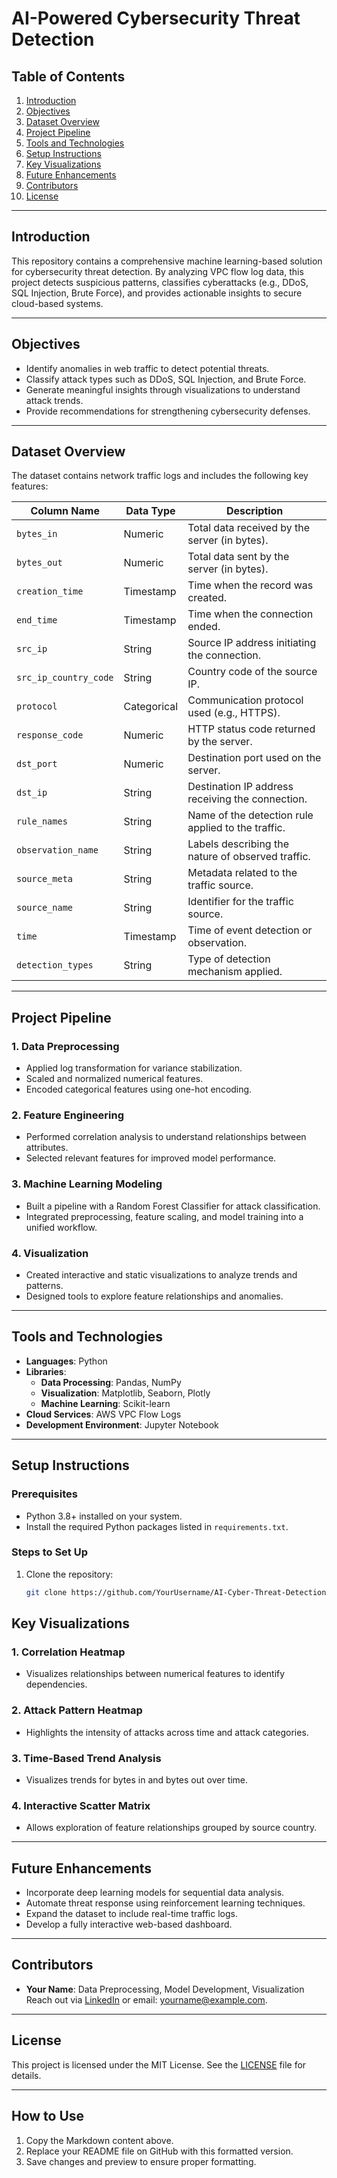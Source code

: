 # **AI-Powered Cybersecurity Threat Detection**

## **Table of Contents**
1. [Introduction](#introduction)
2. [Objectives](#objectives)
3. [Dataset Overview](#dataset-overview)
4. [Project Pipeline](#project-pipeline)
5. [Tools and Technologies](#tools-and-technologies)
6. [Setup Instructions](#setup-instructions)
7. [Key Visualizations](#key-visualizations)
8. [Future Enhancements](#future-enhancements)
9. [Contributors](#contributors)
10. [License](#license)

---

## **Introduction**
This repository contains a comprehensive machine learning-based solution for cybersecurity threat detection. By analyzing VPC flow log data, this project detects suspicious patterns, classifies cyberattacks (e.g., DDoS, SQL Injection, Brute Force), and provides actionable insights to secure cloud-based systems.

---

## **Objectives**
- Identify anomalies in web traffic to detect potential threats.
- Classify attack types such as DDoS, SQL Injection, and Brute Force.
- Generate meaningful insights through visualizations to understand attack trends.
- Provide recommendations for strengthening cybersecurity defenses.

---

## **Dataset Overview**
The dataset contains network traffic logs and includes the following key features:

| **Column Name**          | **Data Type**  | **Description**                                           |
|---------------------------|----------------|-----------------------------------------------------------|
| `bytes_in`               | Numeric        | Total data received by the server (in bytes).             |
| `bytes_out`              | Numeric        | Total data sent by the server (in bytes).                 |
| `creation_time`          | Timestamp      | Time when the record was created.                        |
| `end_time`               | Timestamp      | Time when the connection ended.                          |
| `src_ip`                | String         | Source IP address initiating the connection.             |
| `src_ip_country_code`    | String         | Country code of the source IP.                           |
| `protocol`              | Categorical    | Communication protocol used (e.g., HTTPS).               |
| `response_code`         | Numeric        | HTTP status code returned by the server.                 |
| `dst_port`              | Numeric        | Destination port used on the server.                     |
| `dst_ip`                | String         | Destination IP address receiving the connection.         |
| `rule_names`            | String         | Name of the detection rule applied to the traffic.       |
| `observation_name`      | String         | Labels describing the nature of observed traffic.        |
| `source_meta`           | String         | Metadata related to the traffic source.                 |
| `source_name`           | String         | Identifier for the traffic source.                      |
| `time`                  | Timestamp      | Time of event detection or observation.                 |
| `detection_types`       | String         | Type of detection mechanism applied.                    |

---

## **Project Pipeline**
### **1. Data Preprocessing**
- Applied log transformation for variance stabilization.
- Scaled and normalized numerical features.
- Encoded categorical features using one-hot encoding.

### **2. Feature Engineering**
- Performed correlation analysis to understand relationships between attributes.
- Selected relevant features for improved model performance.

### **3. Machine Learning Modeling**
- Built a pipeline with a Random Forest Classifier for attack classification.
- Integrated preprocessing, feature scaling, and model training into a unified workflow.

### **4. Visualization**
- Created interactive and static visualizations to analyze trends and patterns.
- Designed tools to explore feature relationships and anomalies.

---

## **Tools and Technologies**
- **Languages**: Python
- **Libraries**:
  - **Data Processing**: Pandas, NumPy
  - **Visualization**: Matplotlib, Seaborn, Plotly
  - **Machine Learning**: Scikit-learn
- **Cloud Services**: AWS VPC Flow Logs
- **Development Environment**: Jupyter Notebook

---

## **Setup Instructions**

### **Prerequisites**
- Python 3.8+ installed on your system.
- Install the required Python packages listed in `requirements.txt`.

### **Steps to Set Up**
1. Clone the repository:
   ```bash
   git clone https://github.com/YourUsername/AI-Cyber-Threat-Detection.git

## **Key Visualizations**

### **1. Correlation Heatmap**
- Visualizes relationships between numerical features to identify dependencies.

### **2. Attack Pattern Heatmap**
- Highlights the intensity of attacks across time and attack categories.

### **3. Time-Based Trend Analysis**
- Visualizes trends for bytes in and bytes out over time.

### **4. Interactive Scatter Matrix**
- Allows exploration of feature relationships grouped by source country.

---

## **Future Enhancements**
- Incorporate deep learning models for sequential data analysis.
- Automate threat response using reinforcement learning techniques.
- Expand the dataset to include real-time traffic logs.
- Develop a fully interactive web-based dashboard.

---

## **Contributors**
- **Your Name**: Data Preprocessing, Model Development, Visualization  
  Reach out via [LinkedIn](https://linkedin.com/in/yourprofile) or email: yourname@example.com.

---

## **License**
This project is licensed under the MIT License. See the [LICENSE](LICENSE) file for details.

---

## **How to Use**
1. Copy the Markdown content above.
2. Replace your README file on GitHub with this formatted version.
3. Save changes and preview to ensure proper formatting.

